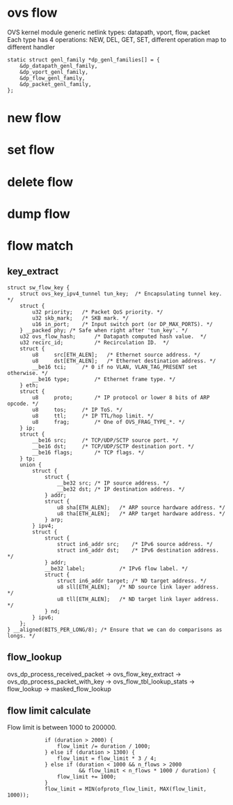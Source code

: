 ovs flow
===========================
OVS kernel module generic netlink types: datapath, vport, flow, packet  
Each type has 4 operations: NEW, DEL, GET, SET, different operation map to different handler
```
static struct genl_family *dp_genl_families[] = {
	&dp_datapath_genl_family,
	&dp_vport_genl_family,
	&dp_flow_genl_family,
	&dp_packet_genl_family,
};
```

# new flow

# set flow

# delete flow

# dump flow


# flow match
## key_extract
```
struct sw_flow_key {
	struct ovs_key_ipv4_tunnel tun_key;  /* Encapsulating tunnel key. */
	struct {
		u32	priority;	/* Packet QoS priority. */
		u32	skb_mark;	/* SKB mark. */
		u16	in_port;	/* Input switch port (or DP_MAX_PORTS). */
	} __packed phy; /* Safe when right after 'tun_key'. */
	u32 ovs_flow_hash;		/* Datapath computed hash value.  */
	u32 recirc_id;			/* Recirculation ID.  */
	struct {
		u8     src[ETH_ALEN];	/* Ethernet source address. */
		u8     dst[ETH_ALEN];	/* Ethernet destination address. */
		__be16 tci;		/* 0 if no VLAN, VLAN_TAG_PRESENT set otherwise. */
		__be16 type;		/* Ethernet frame type. */
	} eth;
	struct {
		u8     proto;		/* IP protocol or lower 8 bits of ARP opcode. */
		u8     tos;		/* IP ToS. */
		u8     ttl;		/* IP TTL/hop limit. */
		u8     frag;		/* One of OVS_FRAG_TYPE_*. */
	} ip;
	struct {
		__be16 src;		/* TCP/UDP/SCTP source port. */
		__be16 dst;		/* TCP/UDP/SCTP destination port. */
		__be16 flags;		/* TCP flags. */
	} tp;
	union {
		struct {
			struct {
				__be32 src;	/* IP source address. */
				__be32 dst;	/* IP destination address. */
			} addr;
			struct {
				u8 sha[ETH_ALEN];	/* ARP source hardware address. */
				u8 tha[ETH_ALEN];	/* ARP target hardware address. */
			} arp;
		} ipv4;
		struct {
			struct {
				struct in6_addr src;	/* IPv6 source address. */
				struct in6_addr dst;	/* IPv6 destination address. */
			} addr;
			__be32 label;			/* IPv6 flow label. */
			struct {
				struct in6_addr target;	/* ND target address. */
				u8 sll[ETH_ALEN];	/* ND source link layer address. */
				u8 tll[ETH_ALEN];	/* ND target link layer address. */
			} nd;
		} ipv6;
	};
} __aligned(BITS_PER_LONG/8); /* Ensure that we can do comparisons as longs. */
```


## flow_lookup

ovs_dp_process_received_packet -> ovs_flow_key_extract -> ovs_dp_process_packet_with_key -> ovs_flow_tbl_lookup_stats -> flow_lookup -> masked_flow_lookup


## flow limit calculate
Flow limit is between 1000 to 200000.

```
            if (duration > 2000) {
                flow_limit /= duration / 1000;
            } else if (duration > 1300) {
                flow_limit = flow_limit * 3 / 4;
            } else if (duration < 1000 && n_flows > 2000
                       && flow_limit < n_flows * 1000 / duration) {
                flow_limit += 1000;
            }
            flow_limit = MIN(ofproto_flow_limit, MAX(flow_limit, 1000));
```
